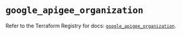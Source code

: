 # `google_apigee_organization`

Refer to the Terraform Registry for docs: [`google_apigee_organization`](https://registry.terraform.io/providers/hashicorp/google/6.42.0/docs/resources/apigee_organization).
